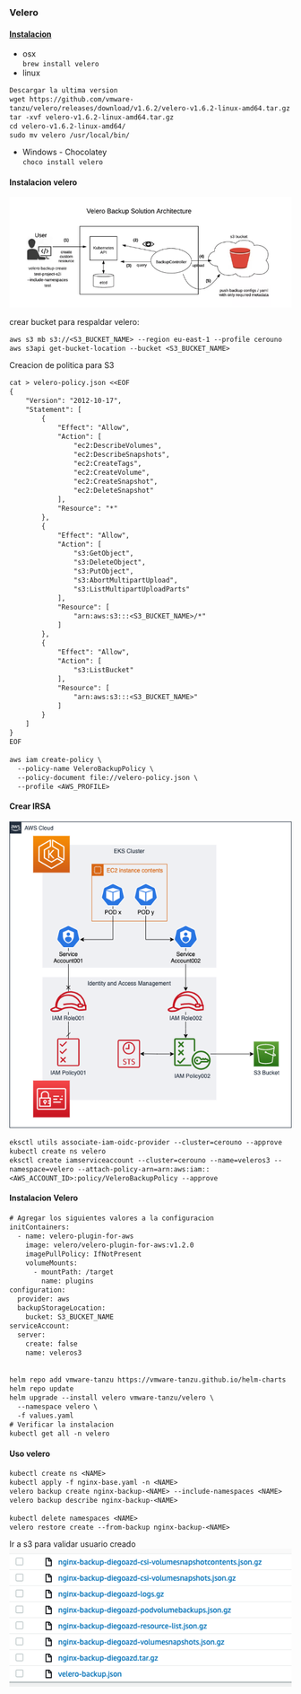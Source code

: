 ### Velero  

#### [Instalacion](https://velero.io/docs/v1.6/basic-install/)  
- osx  
`brew install velero`  
- linux  
```
Descargar la ultima version
wget https://github.com/vmware-tanzu/velero/releases/download/v1.6.2/velero-v1.6.2-linux-amd64.tar.gz
tar -xvf velero-v1.6.2-linux-amd64.tar.gz
cd velero-v1.6.2-linux-amd64/
sudo mv velero /usr/local/bin/
```  
- Windows - Chocolatey  
`choco install velero`  

#### Instalacion velero  
![alt velero](images/velero.png)  

crear bucket para respaldar velero:
```
aws s3 mb s3://<S3_BUCKET_NAME> --region eu-east-1 --profile cerouno
aws s3api get-bucket-location --bucket <S3_BUCKET_NAME>
```  

Creacion de politica para S3  
```
cat > velero-policy.json <<EOF
{
    "Version": "2012-10-17",
    "Statement": [
        {
            "Effect": "Allow",
            "Action": [
                "ec2:DescribeVolumes",
                "ec2:DescribeSnapshots",
                "ec2:CreateTags",
                "ec2:CreateVolume",
                "ec2:CreateSnapshot",
                "ec2:DeleteSnapshot"
            ],
            "Resource": "*"
        },
        {
            "Effect": "Allow",
            "Action": [
                "s3:GetObject",
                "s3:DeleteObject",
                "s3:PutObject",
                "s3:AbortMultipartUpload",
                "s3:ListMultipartUploadParts"
            ],
            "Resource": [
                "arn:aws:s3:::<S3_BUCKET_NAME>/*"
            ]
        },
        {
            "Effect": "Allow",
            "Action": [
                "s3:ListBucket"
            ],
            "Resource": [
                "arn:aws:s3:::<S3_BUCKET_NAME>"
            ]
        }
    ]
}
EOF

aws iam create-policy \
  --policy-name VeleroBackupPolicy \
  --policy-document file://velero-policy.json \
  --profile <AWS_PROFILE>
```

#### Crear IRSA  
![alt IRSA](images/IRSA.png)  
```
eksctl utils associate-iam-oidc-provider --cluster=cerouno --approve
kubectl create ns velero
eksctl create iamserviceaccount --cluster=cerouno --name=veleros3 --namespace=velero --attach-policy-arn=arn:aws:iam::<AWS_ACCOUNT_ID>:policy/VeleroBackupPolicy --approve
```  

#### Instalacion Velero  
```
# Agregar los siguientes valores a la configuracion
initContainers:
  - name: velero-plugin-for-aws
    image: velero/velero-plugin-for-aws:v1.2.0
    imagePullPolicy: IfNotPresent
    volumeMounts:
      - mountPath: /target
        name: plugins
configuration:
  provider: aws
  backupStorageLocation:
    bucket: S3_BUCKET_NAME
serviceAccount:
  server:
    create: false
    name: veleros3


helm repo add vmware-tanzu https://vmware-tanzu.github.io/helm-charts
helm repo update
helm upgrade --install velero vmware-tanzu/velero \
  --namespace velero \
  -f values.yaml
# Verificar la instalacion
kubectl get all -n velero
```  

#### Uso velero  
```
kubectl create ns <NAME>
kubectl apply -f nginx-base.yaml -n <NAME>
velero backup create nginx-backup-<NAME> --include-namespaces <NAME>
velero backup describe nginx-backup-<NAME>

kubectl delete namespaces <NAME>
velero restore create --from-backup nginx-backup-<NAME>
```  
Ir a s3 para validar usuario creado    
![alt s3](images/velero-s3.png)  
